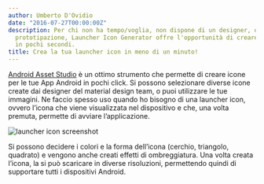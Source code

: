 ```yaml
---
author: Umberto D'Ovidio
date: "2016-07-27T00:00:00Z"
description: Per chi non ha tempo/voglia, non dispone di un designer, o in fase di
  prototipazione, Launcher Icon Generator offre l'opportunità di creare un'icona launcher
  in pochi secondi.
title: Crea la tua launcher icon in meno di un minuto!
---
```

[Android Asset Studio](http://romannurik.github.io/AndroidAssetStudio/) è un ottimo strumento che permette di creare icone per le tue App Android in pochi click. Si possono selezionare diverse icone create dai designer del material design team, o puoi utilizzare le tue immagini. Ne faccio spesso uso quando ho bisogno di una launcher icon, ovvero l’icona che viene visualizzata nel dispositivo e che, una volta premuta, permette di avviare l’applicazione.
<!--more-->

![launcher icon screenshot](/images/launchericon.jpg)

Si possono decidere i colori e la forma dell’icona (cerchio, triangolo, quadrato) e vengono anche creati effetti di ombreggiatura. Una volta creata l’icona, la si può scaricare in diverse risoluzioni, permettendo quindi di supportare tutti i dispositivi Android.
